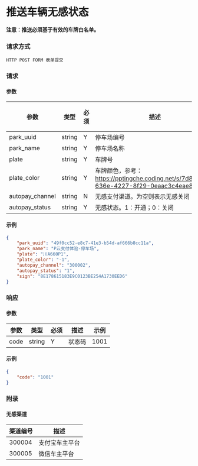 # 推送车辆无感状态

**注意：推送必须基于有效的车牌白名单。**

### 请求方式

`HTTP POST FORM 表单提交`

### 请求

#### 参数

| 参数 | 类型 | 必须 | 描述 | 示例值 |
|-|-|-|-|-|
| park_uuid      | string | Y    | 停车场编号       |        |
| park_name      | string | Y    | 停车场名称       |        |
| plate          | string | Y    | 车牌号           |        |
| plate_color    | string | Y    | 车牌颜色，参考：https://pptingche.coding.net/s/7d8bdcd9-636e-4227-8f29-0eaac3c4eae8 ||
| autopay_channel       | string | N    | 无感支付渠道。为空则表示无感关闭 ||
| autopay_status       | string | Y | 无感状态。1：开通；0：关闭 |        |

#### 示例

```json
{
    "park_uuid": "49f0cc52-e8c7-41e3-b54d-af666b8cc11a",
    "park_name": "P云支付体验-停车场",
    "plate": "川A660P1",
    "plate_color": "-1",
    "autopay_channel": "300002",
    "autopay_status": "1",
    "sign": "8E178615183E9C0123BE254A1730EED6"
}
```

### 响应

#### 参数

| 参数 | 类型 | 必须 | 描述 | 示例 |
|-|-|-|-|-|
| code | string | Y | 状态码 | 1001 |

#### 示例

```json
{
    "code": "1001"
}
```

### 附录

#### 无感渠道
|渠道编号|描述|
|-|-|
|300004|支付宝车主平台|
|300005|微信车主平台|
